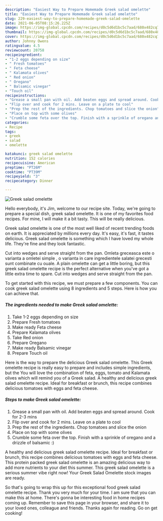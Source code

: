 ```yaml
---
description: "Easiest Way to Prepare Homemade Greek salad omelette"
title: "Easiest Way to Prepare Homemade Greek salad omelette"
slug: 229-easiest-way-to-prepare-homemade-greek-salad-omelette
date: 2021-06-05T08:15:26.225Z
image: https://img-global.cpcdn.com/recipes/d0c5d6d1bc5c7aad/680x482cq70/greek-salad-omelette-recipe-main-photo.jpg
thumbnail: https://img-global.cpcdn.com/recipes/d0c5d6d1bc5c7aad/680x482cq70/greek-salad-omelette-recipe-main-photo.jpg
cover: https://img-global.cpcdn.com/recipes/d0c5d6d1bc5c7aad/680x482cq70/greek-salad-omelette-recipe-main-photo.jpg
author: Johnny Owens
ratingvalue: 4.5
reviewcount: 20758
recipeingredient:
- "1-2 eggs depending on size"
- " Fresh tomatoes"
- " Feta cheese"
- " Kalamata olives"
- " Red onion"
- " Oregano"
- " Balsamic vinegar"
- "Touch oil"
recipeinstructions:
- "Grease a small pan with oil. Add beaten eggs and spread around. Cook for 2-3 mins"
- "Flip over and cook for 2 mins. Leave on a plate to cool"
- "Prep the rest of the ingredients. Chop tomatoes and slice the onion"
- "Place on top with some olives"
- "Crumble some feta over the top. Finish with a sprinkle of oregano and a drizzle of balsamic :)"
categories:
- Recipe
tags:
- greek
- salad
- omelette

katakunci: greek salad omelette 
nutrition: 152 calories
recipecuisine: American
preptime: "PT26M"
cooktime: "PT39M"
recipeyield: "3"
recipecategory: Dinner

---
```



![Greek salad omelette](https://img-global.cpcdn.com/recipes/d0c5d6d1bc5c7aad/680x482cq70/greek-salad-omelette-recipe-main-photo.jpg)

Hello everybody, it's Jim, welcome to our recipe site. Today, we're going to prepare a special dish, greek salad omelette. It is one of my favorites food recipes. For mine, I will make it a bit tasty. This will be really delicious.

Greek salad omelette is one of the most well liked of recent trending foods on earth. It is appreciated by millions every day. It's easy, it's fast, it tastes delicious. Greek salad omelette is something which I have loved my whole life. They're fine and they look fantastic.

Cut into wedges and serve straight from the pan. Omleta greceasca este o varianta a omletei simple , o varianta in care ingredientele salatei grecesti sunt combinate cu ouale. A plain omelette can get a little boring, but this greek salad omelette recipe is the perfect alternative when you&#39;ve got a little extra time to spare. Cut into wedges and serve straight from the pan.


To get started with this recipe, we must prepare a few components. You can cook greek salad omelette using 8 ingredients and 5 steps. Here is how you can achieve that.

<!--inarticleads1-->

##### The ingredients needed to make Greek salad omelette:

1. Take 1-2 eggs depending on size
1. Prepare  Fresh tomatoes
1. Make ready  Feta cheese
1. Prepare  Kalamata olives
1. Take  Red onion
1. Prepare  Oregano
1. Make ready  Balsamic vinegar
1. Prepare Touch oil


Here is the way to prepare the delicious Greek salad omelette. This Greek omelette recipe is really easy to prepare and includes simple ingredients, but the You will love the combination of feta, eggs, tomato and Kalamata olives which will remind you of a Greek salad. A healthy and delicious greek salad omelette recipe. Ideal for breakfast or brunch, this recipe combines delicious tomatoes with eggs and feta cheese. 

<!--inarticleads2-->

##### Steps to make Greek salad omelette:

1. Grease a small pan with oil. Add beaten eggs and spread around. Cook for 2-3 mins
1. Flip over and cook for 2 mins. Leave on a plate to cool
1. Prep the rest of the ingredients. Chop tomatoes and slice the onion
1. Place on top with some olives
1. Crumble some feta over the top. Finish with a sprinkle of oregano and a drizzle of balsamic :)


A healthy and delicious greek salad omelette recipe. Ideal for breakfast or brunch, this recipe combines delicious tomatoes with eggs and feta cheese. This protein packed greek salad omelette is an amazing delicious way to add more nutrients to your diet this summer. This greek salad omelette is a serious summer vibe right now! Your Greek Salad Omelette stock images are ready. 

So that's going to wrap this up for this exceptional food greek salad omelette recipe. Thank you very much for your time. I am sure that you can make this at home. There's gonna be interesting food in home recipes coming up. Remember to save this page in your browser, and share it to your loved ones, colleague and friends. Thanks again for reading. Go on get cooking!
